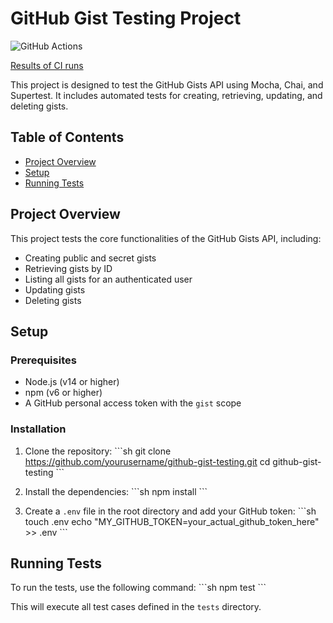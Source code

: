 
# GitHub Gist Testing Project
![GitHub Actions](https://github.com/seemewalkin/distribusion-gist-tests/actions/workflows/ci.yml/badge.svg)

[Results of CI runs](https://github.com/seemewalkin/distribusion-gist-tests/actions)

This project is designed to test the GitHub Gists API using Mocha, Chai, and Supertest. It includes automated tests for creating, retrieving, updating, and deleting gists.

## Table of Contents

- [Project Overview](#project-overview)
- [Setup](#setup)
- [Running Tests](#running-tests)

## Project Overview

This project tests the core functionalities of the GitHub Gists API, including:
- Creating public and secret gists
- Retrieving gists by ID
- Listing all gists for an authenticated user
- Updating gists
- Deleting gists

## Setup

### Prerequisites

- Node.js (v14 or higher)
- npm (v6 or higher)
- A GitHub personal access token with the `gist` scope

### Installation

1. Clone the repository:
    \`\`\`sh
    git clone https://github.com/yourusername/github-gist-testing.git
    cd github-gist-testing
    \`\`\`

2. Install the dependencies:
    \`\`\`sh
    npm install
    \`\`\`

3. Create a `.env` file in the root directory and add your GitHub token:
    \`\`\`sh
    touch .env
    echo "MY_GITHUB_TOKEN=your_actual_github_token_here" >> .env
    \`\`\`

## Running Tests

To run the tests, use the following command:
\`\`\`sh
npm test
\`\`\`

This will execute all test cases defined in the `tests` directory.
